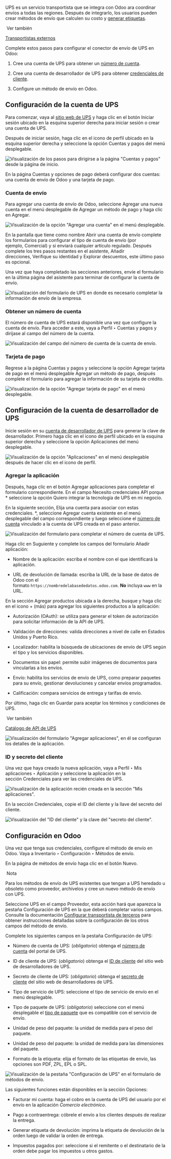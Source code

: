 UPS es un servicio transportista que se integra con Odoo ara coordinar envíos a todas las regiones. Después de integrarlo, los usuarios pueden crear métodos de envío que calculen su costo y [generar etiquetas](https://www.odoo.com/documentation/17.0/es/applications/inventory_and_mrp/inventory/shipping_receiving/setup_configuration/labels.html).

 Ver también

[Transportistas externos](https://www.odoo.com/documentation/17.0/es/applications/inventory_and_mrp/inventory/shipping_receiving/setup_configuration/third_party_shipper.html)

Complete estos pasos para configurar el conector de envío de UPS en Odoo:

1. Cree una cuenta de UPS para obtener un [número de cuenta](https://www.odoo.com/documentation/17.0/es/applications/inventory_and_mrp/inventory/shipping_receiving/setup_configuration/ups_credentials.html#inventory-shipping-receiving-ups-account-number).
    
2. Cree una cuenta de desarrollador de UPS para obtener [credenciales de cliente](https://www.odoo.com/documentation/17.0/es/applications/inventory_and_mrp/inventory/shipping_receiving/setup_configuration/ups_credentials.html#inventory-shipping-receiving-ups-client-id).
    
3. Configure un método de envío en Odoo.
    

## Configuración de la cuenta de UPS[](https://www.odoo.com/documentation/17.0/es/applications/inventory_and_mrp/inventory/shipping_receiving/setup_configuration/ups_credentials.html#ups-account-setup "Enlazar permanentemente con este título")

Para comenzar, vaya al [sitio web de UPS](https://www.ups.com/) y haga clic en el botón Iniciar sesión ubicado en la esquina superior derecha para iniciar sesión o crear una cuenta de UPS.

Después de iniciar sesión, haga clic en el icono de perfil ubicado en la esquina superior derecha y seleccione la opción Cuentas y pagos del menú desplegable.

![Visualización de los pasos para dirigirse a la página "Cuentas y pagos" desde la página de inicio.](https://www.odoo.com/documentation/17.0/es/_images/accounts-payment.png)

En la página Cuentas y opciones de pago deberá configurar dos cuentas: una cuenta de envío de Odoo y una tarjeta de pago.

### Cuenta de envío[](https://www.odoo.com/documentation/17.0/es/applications/inventory_and_mrp/inventory/shipping_receiving/setup_configuration/ups_credentials.html#shipping-account "Enlazar permanentemente con este título")

Para agregar una cuenta de envío de Odoo, seleccione Agregar una nueva cuenta en el menú desplegable de Agregar un método de pago y haga clic en Agregar.

![Visualización de la opción "Agregar una cuenta" en el menú desplegable.](https://www.odoo.com/documentation/17.0/es/_images/new-account.png)

En la pantalla que tiene como nombre Abrir una cuenta de envío complete los formularios para configurar el tipo de cuenta de envío (por ejemplo, Comercial) y si enviará cualquier artículo regulado. Después complete los tres pasos restantes en el asistente, Añadir direcciones, Verifique su identidad y Explorar descuentos, este último paso es opcional.

Una vez que haya completado las secciones anteriores, envíe el formulario en la última página del asistente para terminar de configurar la cuenta de envío.

![Visualización del formulario de UPS en donde es necesario completar la información de envío de la empresa.](https://www.odoo.com/documentation/17.0/es/_images/shipping-account.png)

### Obtener un número de cuenta[](https://www.odoo.com/documentation/17.0/es/applications/inventory_and_mrp/inventory/shipping_receiving/setup_configuration/ups_credentials.html#get-account-number "Enlazar permanentemente con este título")

El número de cuenta de UPS estará disponible una vez que configure la cuenta de envío. Para acceder a este, vaya a Perfil ‣ Cuentas y pagos y diríjase al campo del número de la cuenta.

![Visualización del campo del número de cuenta de la cuenta de envío.](https://www.odoo.com/documentation/17.0/es/_images/account-number.png)

### Tarjeta de pago[](https://www.odoo.com/documentation/17.0/es/applications/inventory_and_mrp/inventory/shipping_receiving/setup_configuration/ups_credentials.html#payment-card "Enlazar permanentemente con este título")

Regrese a la página Cuentas y pagos y seleccione la opción Agregar tarjeta de pago en el menú desplegable Agregar un método de pago, después complete el formulario para agregar la información de su tarjeta de crédito.

![Visualización de la opción "Agregar tarjeta de pago" en el menú desplegable.](https://www.odoo.com/documentation/17.0/es/_images/payment-card.png)

## Configuración de la cuenta de desarrollador de UPS[](https://www.odoo.com/documentation/17.0/es/applications/inventory_and_mrp/inventory/shipping_receiving/setup_configuration/ups_credentials.html#ups-developer-account-setup "Enlazar permanentemente con este título")

Inicie sesión en su [cuenta de desarrollador de UPS](http://developer.ups.com/) para generar la clave de desarrollador. Primero haga clic en el icono de perfil ubicado en la esquina superior derecha y seleccione la opción Aplicaciones del menú desplegable.

![Visualización de la opción "Aplicaciones" en el menú desplegable después de hacer clic en el icono de perfil.](https://www.odoo.com/documentation/17.0/es/_images/apps.png)

### Agregar la aplicación[](https://www.odoo.com/documentation/17.0/es/applications/inventory_and_mrp/inventory/shipping_receiving/setup_configuration/ups_credentials.html#add-app "Enlazar permanentemente con este título")

Después, haga clic en el botón Agregar aplicaciones para completar el formulario correspondiente. En el campo Necesito credenciales API porque * seleccione la opción Quiero integrar la tecnología de UPS en mi negocio.

En la siguiente sección, Elija una cuenta para asociar con estas credenciales. *, seleccione Agregar cuenta existente en el menú desplegable del campo correspondiente y luego seleccione el [número de cuenta](https://www.odoo.com/documentation/17.0/es/applications/inventory_and_mrp/inventory/shipping_receiving/setup_configuration/ups_credentials.html#inventory-shipping-receiving-ups-account-number) vinculado a la cuenta de UPS creada en el paso anterior.

![Visualización del formulario para completar el número de cuenta de UPS.](https://www.odoo.com/documentation/17.0/es/_images/developer-account-setup.png)

Haga clic en Suguiente y complete los campos del formulario Añadir aplicación:

- Nombre de la aplicación: escriba el nombre con el que identificará la aplicación.
    
- URL de devolución de llamada: escriba la URL de la base de datos de Odoo con el formato `https://nombredelabasededatos.odoo.com`. **No** incluya `www` en la URL.
    

En la sección Agregar productos ubicada a la derecha, busque y haga clic en el icono + (más) para agregar los siguientes productos a la aplicación:

- Autorización (OAuth): se utiliza para generar el token de autorización para solicitar información de la API de UPS.
    
- Validación de direcciones: valida direcciones a nivel de calle en Estados Unidos y Puerto Rico.
    
- Localizador: habilita la búsqueda de ubicaciones de envío de UPS según el tipo y los servicios disponibles.
    
- Documentos sin papel: permite subir imágenes de documentos para vincularlas a los envíos.
    
- Envío: habilita los servicios de envío de UPS, como preparar paquetes para su envío, gestionar devoluciones y cancelar envíos programados.
    
- Calificación: compara servicios de entrega y tarifas de envío.
    

Por último, haga clic en Guardar para aceptar los términos y condiciones de UPS.

 Ver también

[Catálogo de API de UPS](https://developer.ups.com/catalog?loc=en_US)

![Visualización del formulario "Agregar aplicaciones", en él se configuran los detalles de la aplicación.](https://www.odoo.com/documentation/17.0/es/_images/add-app-development.png)

### ID y secreto del cliente[](https://www.odoo.com/documentation/17.0/es/applications/inventory_and_mrp/inventory/shipping_receiving/setup_configuration/ups_credentials.html#client-id-and-client-secret "Enlazar permanentemente con este título")

Una vez que haya creado la nueva aplicación, vaya a Perfil ‣ Mis aplicaciones ‣ Aplicación y seleccione la aplicación en la sección Credenciales para ver las credenciales de UPS.

![Visualización de la aplicación recién creada en la sección "Mis aplicaciones".](https://www.odoo.com/documentation/17.0/es/_images/my-apps.png)

En la sección Credenciales, copie el ID del cliente y la llave del secreto del cliente.

![Visualización del "ID del cliente" y la clave del "secreto del cliente".](https://www.odoo.com/documentation/17.0/es/_images/credentials1.png)

## Configuración en Odoo[](https://www.odoo.com/documentation/17.0/es/applications/inventory_and_mrp/inventory/shipping_receiving/setup_configuration/ups_credentials.html#setup-in-odoo "Enlazar permanentemente con este título")

Una vez que tenga sus credenciales, configure el método de envío en Odoo. Vaya a Inventario ‣ Configuración ‣ Métodos de envío.

En la página de métodos de envío haga clic en el botón Nuevo.

 Nota

Para los métodos de envío de UPS existentes que tengan a UPS heredado u obsoleto como proveedor, archívelos y cree un nuevo método de envío con UPS.

Seleccione UPS en el campo Proveedor, esta acción hará que aparezca la pestaña Configuración de UPS en la que deberá completar varios campos. Consulte la documentación [Configurar transportista de terceros](https://www.odoo.com/documentation/17.0/es/applications/inventory_and_mrp/inventory/shipping_receiving/setup_configuration/third_party_shipper.html) para obtener instrucciones detalladas sobre la configuración de los otros campos del método de envío.

Complete los siguientes campos en la pestaña Configuración de UPS:

- Número de cuenta de UPS: (_obligatorio_) obtenga el [número de cuenta](https://www.odoo.com/documentation/17.0/es/applications/inventory_and_mrp/inventory/shipping_receiving/setup_configuration/ups_credentials.html#inventory-shipping-receiving-ups-account-number) del portal de UPS.
    
- ID de cliente de UPS: (_obligatorio_) obtenga el [ID de cliente](https://www.odoo.com/documentation/17.0/es/applications/inventory_and_mrp/inventory/shipping_receiving/setup_configuration/ups_credentials.html#inventory-shipping-receiving-ups-client-id) del sitio web de desarrolladores de UPS.
    
- Secreto de cliente de UPS: (_obligatorio_) obtenga el [secreto de cliente](https://www.odoo.com/documentation/17.0/es/applications/inventory_and_mrp/inventory/shipping_receiving/setup_configuration/ups_credentials.html#inventory-shipping-receiving-ups-client-id) del sitio web de desarrolladores de UPS.
    
- Tipo de servicio de UPS: seleccione el tipo de servicio de envío en el menú desplegable.
    
- Tipo de paquete de UPS: (_obligatorio_) seleccione con el menú desplegable el [tipo de paquete](https://www.odoo.com/documentation/17.0/es/applications/inventory_and_mrp/inventory/product_management/product_tracking/package.html) que es compatible con el servicio de envío.
    
- Unidad de peso del paquete: la unidad de medida para el peso del paquete.
    
- Unidad de peso del paquete: la unidad de medida para las dimensiones del paquete.
    
- Formato de la etiqueta: elija el formato de las etiquetas de envío, las opciones son PDF, ZPL, EPL o SPL.
    

![Visualización de la pestaña "Configuración de UPS" en el formulario de métodos de envío.](https://www.odoo.com/documentation/17.0/es/_images/ups-configuration.png)

Las siguientes funciones están disponibles en la sección Opciones:

- Facturar mi cuenta: haga el cobro en la cuenta de UPS del usuario por el envío en la aplicación _Comercio electrónico_.
    
- Pago a contraentrega: cóbrele el envío a los clientes después de realizar la entrega.
    
- Generar etiqueta de devolución: imprima la etiqueta de devolución de la orden luego de validar la orden de entrega.
    
- Impuestos pagados por: seleccione si el remitente o el destinatario de la orden debe pagar los impuestos u otros gastos.